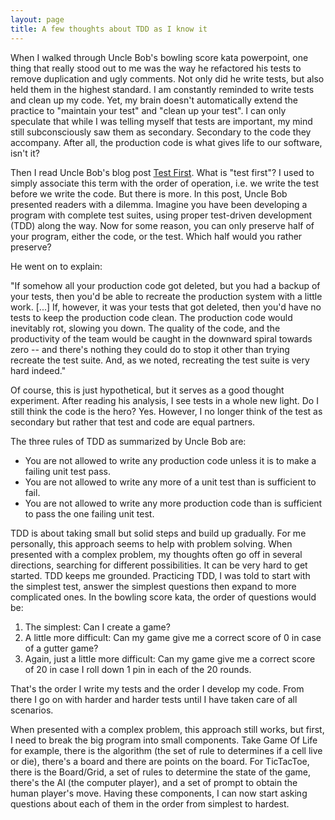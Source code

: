 ```yaml
---
layout: page
title: A few thoughts about TDD as I know it
---
```


When I walked through Uncle Bob's bowling score kata powerpoint, one thing that really stood out to me was the way he refactored his tests to remove duplication and ugly comments. Not only did he write tests, but also held them in the highest standard. I am constantly reminded to write tests and clean up my code. Yet, my brain doesn't automatically extend the practice to "maintain your test" and "clean up your test". I can only speculate that while I was telling myself that tests are important, my mind still subconsciously saw them as secondary. Secondary to the code they accompany. After all, the production code is what gives life to our software, isn't it?

Then I read Uncle Bob's blog post <a href="https://8thlight.com/blog/uncle-bob/2013/09/23/Test-first.html">Test First</a>. What is "test first"? I used to simply associate this term with the order of operation, i.e. we write the test before we write the code. But there is more. In this post, Uncle Bob presented readers with a dilemma. Imagine you have been developing a program with complete test suites, using proper test-driven development (TDD) along the way. Now for some reason, you can only preserve half of your program, either the code, or the test. Which half would you rather preserve?

He went on to explain:

"If somehow all your production code got deleted, but you had a backup of your tests, then you'd be able to recreate the production system with a little work.
[...]
If, however, it was your tests that got deleted, then you'd have no tests to keep the production code clean. The production code would inevitably rot, slowing you down. The quality of the code, and the productivity of the team would be caught in the downward spiral towards zero -- and there's nothing they could do to stop it other than trying recreate the test suite. And, as we noted, recreating the test suite is very hard indeed."

Of course, this is just hypothetical, but it serves as a good thought experiment. After reading his analysis, I see tests in a whole new light. Do I still think the code is the hero? Yes. However, I no longer think of the test as secondary but rather that test and code are equal partners.

The three rules of TDD as summarized by Uncle Bob are:
* You are not allowed to write any production code unless it is to make a failing unit test pass.
* You are not allowed to write any more of a unit test than is sufficient to fail.
* You are not allowed to write any more production code than is sufficient to pass the one failing unit test.

TDD is about taking small but solid steps and build up gradually. For me personally, this approach seems to help with problem solving. When presented with a complex problem, my thoughts often go off in several directions, searching for different possibilities. It can be very hard to get started. TDD keeps me grounded. Practicing TDD, I was told to start with the simplest test, answer the simplest questions then expand to more complicated ones. In the bowling score kata, the order of questions would be:

1. The simplest: Can I create a game?
2. A little more difficult: Can my game give me a correct score of 0 in case of a gutter game?
3. Again, just a little more difficult: Can my game give me a correct score of 20 in case I roll down 1 pin in each of the 20 rounds.

That's the order I write my tests and the order I develop my code. From there I go on with harder and harder tests until I have taken care of all scenarios.

When presented with a complex problem, this approach still works, but first, I need to break the big program into small components. Take Game Of Life for example, there is the algorithm (the set of rule to determines if a cell live or die), there's a board and there are points on the board. For TicTacToe, there is the Board/Grid, a set of rules to determine the state of the game, there's the AI (the computer player), and a set of prompt to obtain the human player's move. Having these components, I can now start asking questions about each of them in the order from simplest to hardest.
